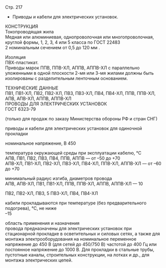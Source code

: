 Стр. 217

* Приводы и кабели для электрических установок.

КОНСТРУКЦИЯ  
Токопроводящая жила  
Медная или алюминиевая, однопроволочная или многопроволочная, круглой формы, 1, 2, 3, 4 или 5 класса по ГОСТ 22483  
2 номинальным сечением от 0,5 до 120 мм .  

Изоляция  
ПВХ-пластикат.  
Приводы марок ППВ, ППВ-ХЛ, АППВ, АППВ-ХЛ с параллельно уложенными в одной плоскости 2-мя или 3-мя жилами должны быть изолированы с разделительным ленточным основанием. 

ТЕХНИЧЕСКИЕ ДАННЫЕ  
ПВ1, ПВ1-ХЛ, ПВ2, ПВ2-ХЛ, ПВ3, ПВ3-ХЛ, ПВ4, ПВ4-ХЛ, ППВ, ППВ-ХЛ, АПВ, АПВ-ХЛ, АППВ, АППВ-ХЛ  
ПРОВОДЫ ДЛЯ ЭЛЕКТРИЧЕСКИХ УСТАНОВОК  
ГОСТ 6323-79  

(только для продаж по заказу Министерства обороны РФ и стран СНГ)  

приводы и кабели для электрических установок для одиночной прокладки  

номинальное напряжение, В 450  

температура окружающей среды при эксплуатации кабелю, °С  
АПВ, ПВ1, ПВ2, ПВ3, ПВ4, ППВ, АППВ — от –50 до +70  
АПВ-ХЛ, ПВ1-ХЛ, ПВ2-ХЛ, ПВ3-ХЛ, ПВ4-ХЛ, ППВ-ХЛ, АППВ-ХЛ — от –60 до +70  

минимальный радиус изгиба, диаметров провода  
АПВ, АПВ-ХЛ, ПВ1, ПВ1-ХЛ, ППВ, ППВ-ХЛ, АППВ, АППВ-ХЛ — 10  

ПВ2, ПВ2-ХЛ, ПВ3, 5 ПВ3-ХЛ, ПВ4, ПВ4-ХЛ  

кабили прокладываются при температуре (без предварительного подогрева), °С, не ниже  
–15  

область применения и назначения  
провода предназначены для электрических установок при стационарной прокладке в осветительных и силовых сетях, а также для монтажа электрооборудования на номинальное переменное напряжение до 450 В (для сетей до 450/750 В) частотой до 400 Гц или постоянное напряжение до 1000 В. Для прокладки в стальные трубы, пустотные каналы, строительных конструкции, на лотках и др., для монтажа электрических цепей.  
